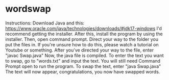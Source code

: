 # wordswap
Instructions:
Download Java and this: https://www.oracle.com/java/technologies/downloads/#jdk17-windows
I'd recommend getting the installer.
After this, install the program by using the installer.
Then, open command prompt.
Direct your way to the folder you put the files in. If you're unsure how to do this, please watch a tutorial on Youtube or something.
After you've directed your way to the file, enter "javac Swap.java"
Now, the java file is compiled. To enter the text you want to swap, go to "words.txt" and input the text.
You will still need Command Prompt open to run the program.
To swap the text, enter "java Swap.java"
The text will now appear, congratulations, you now have swapped words.


